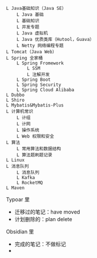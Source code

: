 
```
L Java基础知识（Java SE）
	L Java 基础
	L 基础知识
	L 并发专题
	L Java 虚拟机
	L Java 优质类库（Hutool，Guava）
	L Netty 网络编程专题
L Tomcat（Java Web）
L Spring 全家桶
	L Spring Fromework
		L SSM
		L 注解开发
	L Spring Boot
	L Spring Security
	L Spring Cloud Alibaba
L Dubbo
L Shiro
L Mybatis&Mybatis-Plus
L 计算机常识
	L 计组
	L 计网  
	L 操作系统
	L Web 权限和安全
L 算法
	L 常用算法和数据结构
	L 算法题刷题记录
L Linux
L 消息队列
	L 消息队列
	L Kafka
	L RocketMQ
L Maven
```

Typoar 里

- 迁移过的笔记：have moved
- 计划删除的：plan delete

Obsidian 里

- 完成的笔记：不做标记
- 